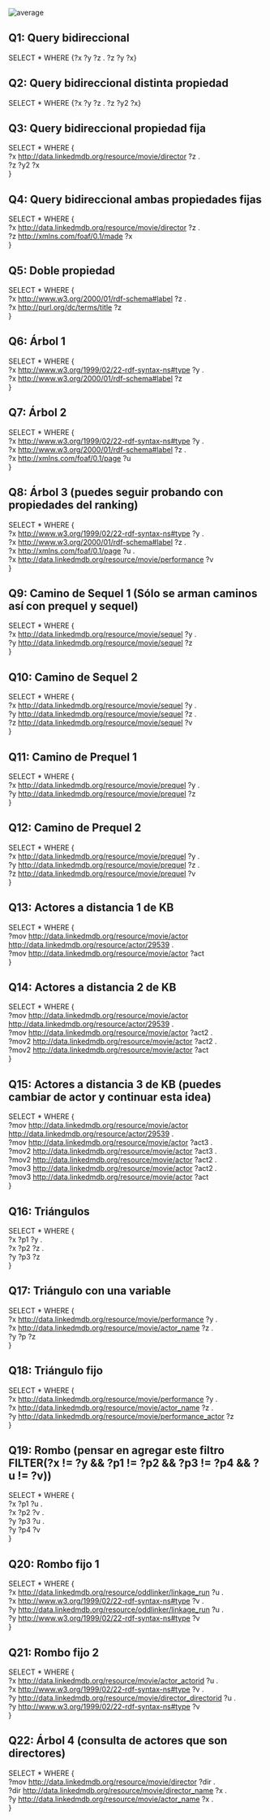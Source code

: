 ![average](hot/average.png)  

## Q1: Query bidireccional
SELECT * WHERE {?x ?y ?z . ?z ?y ?x}

## Q2: Query bidireccional distinta propiedad
SELECT * WHERE {?x ?y ?z . ?z ?y2 ?x}

## Q3: Query bidireccional propiedad fija
SELECT * WHERE {  
  ?x <http://data.linkedmdb.org/resource/movie/director> ?z .  
  ?z ?y2 ?x  
}  
  
## Q4: Query bidireccional ambas propiedades fijas  
SELECT * WHERE {  
  ?x <http://data.linkedmdb.org/resource/movie/director> ?z .  
  ?z <http://xmlns.com/foaf/0.1/made> ?x  
}  
  
## Q5: Doble propiedad  
SELECT * WHERE {  
  ?x <http://www.w3.org/2000/01/rdf-schema#label> ?z .  
  ?x <http://purl.org/dc/terms/title> ?z  
}  
  
## Q6: Árbol 1  
SELECT * WHERE {  
  ?x <http://www.w3.org/1999/02/22-rdf-syntax-ns#type> ?y .  
  ?x <http://www.w3.org/2000/01/rdf-schema#label> ?z  
}  
  
## Q7: Árbol 2  
SELECT * WHERE {  
  ?x <http://www.w3.org/1999/02/22-rdf-syntax-ns#type> ?y .  
  ?x <http://www.w3.org/2000/01/rdf-schema#label> ?z .  
  ?x <http://xmlns.com/foaf/0.1/page> ?u  
}  
  
## Q8: Árbol 3 (puedes seguir probando con propiedades del ranking)  
SELECT * WHERE {  
  ?x <http://www.w3.org/1999/02/22-rdf-syntax-ns#type> ?y .  
  ?x <http://www.w3.org/2000/01/rdf-schema#label> ?z .  
  ?x <http://xmlns.com/foaf/0.1/page> ?u .  
  ?x <http://data.linkedmdb.org/resource/movie/performance> ?v  
}  
  
## Q9: Camino de Sequel 1 (Sólo se arman caminos así con prequel y sequel)  
SELECT * WHERE {  
  ?x <http://data.linkedmdb.org/resource/movie/sequel> ?y .  
  ?y <http://data.linkedmdb.org/resource/movie/sequel> ?z  
}  
  
## Q10: Camino de Sequel 2  
SELECT * WHERE {  
  ?x <http://data.linkedmdb.org/resource/movie/sequel> ?y .  
  ?y <http://data.linkedmdb.org/resource/movie/sequel> ?z .  
  ?z <http://data.linkedmdb.org/resource/movie/sequel> ?v  
}  
  
## Q11: Camino de Prequel 1  
SELECT * WHERE {  
  ?x <http://data.linkedmdb.org/resource/movie/prequel> ?y .  
  ?y <http://data.linkedmdb.org/resource/movie/prequel> ?z  
}  
  
## Q12: Camino de Prequel 2  
SELECT * WHERE {  
  ?x <http://data.linkedmdb.org/resource/movie/prequel> ?y .  
  ?y <http://data.linkedmdb.org/resource/movie/prequel> ?z .  
  ?z <http://data.linkedmdb.org/resource/movie/prequel> ?v  
}  
  
## Q13: Actores a distancia 1 de KB  
SELECT * WHERE {  
  ?mov <http://data.linkedmdb.org/resource/movie/actor> <http://data.linkedmdb.org/resource/actor/29539> .  
  ?mov <http://data.linkedmdb.org/resource/movie/actor> ?act  
}  
  
## Q14: Actores a distancia 2 de KB  
SELECT * WHERE {  
  ?mov <http://data.linkedmdb.org/resource/movie/actor> <http://data.linkedmdb.org/resource/actor/29539> .  
  ?mov <http://data.linkedmdb.org/resource/movie/actor> ?act2 .  
  ?mov2 <http://data.linkedmdb.org/resource/movie/actor> ?act2 .  
  ?mov2 <http://data.linkedmdb.org/resource/movie/actor> ?act  
}  
  
## Q15: Actores a distancia 3 de KB (puedes cambiar de actor y continuar esta idea)  
SELECT * WHERE {  
  ?mov <http://data.linkedmdb.org/resource/movie/actor> <http://data.linkedmdb.org/resource/actor/29539> .  
  ?mov <http://data.linkedmdb.org/resource/movie/actor> ?act3 .  
  ?mov2 <http://data.linkedmdb.org/resource/movie/actor> ?act3 .  
  ?mov2 <http://data.linkedmdb.org/resource/movie/actor> ?act2 .  
  ?mov3 <http://data.linkedmdb.org/resource/movie/actor> ?act2 .  
  ?mov3 <http://data.linkedmdb.org/resource/movie/actor> ?act  
}  
  
## Q16: Triángulos  
SELECT * WHERE {  
  ?x ?p1 ?y .  
  ?x ?p2 ?z .  
  ?y ?p3 ?z  
}  
  
## Q17: Triángulo con una variable  
SELECT * WHERE {  
  ?x <http://data.linkedmdb.org/resource/movie/performance> ?y .  
  ?x <http://data.linkedmdb.org/resource/movie/actor_name> ?z .  
  ?y ?p ?z  
}  

## Q18: Triángulo fijo
SELECT * WHERE {  
  ?x <http://data.linkedmdb.org/resource/movie/performance> ?y .  
  ?x <http://data.linkedmdb.org/resource/movie/actor_name> ?z .  
  ?y <http://data.linkedmdb.org/resource/movie/performance_actor> ?z  
}  
  
## Q19: Rombo (pensar en agregar este filtro FILTER(?x != ?y && ?p1 != ?p2 && ?p3 != ?p4 && ?u != ?v))  
SELECT * WHERE {  
  ?x ?p1 ?u .  
  ?x ?p2 ?v .  
  ?y ?p3 ?u .  
  ?y ?p4 ?v  
}  
  
## Q20: Rombo fijo 1  
SELECT * WHERE {  
  ?x <http://data.linkedmdb.org/resource/oddlinker/linkage_run> ?u .  
  ?x <http://www.w3.org/1999/02/22-rdf-syntax-ns#type> ?v .  
  ?y <http://data.linkedmdb.org/resource/oddlinker/linkage_run> ?u .  
  ?y <http://www.w3.org/1999/02/22-rdf-syntax-ns#type> ?v  
}  
  
## Q21: Rombo fijo 2  
SELECT * WHERE {  
  ?x <http://data.linkedmdb.org/resource/movie/actor_actorid> ?u .  
  ?x <http://www.w3.org/1999/02/22-rdf-syntax-ns#type> ?v .  
  ?y <http://data.linkedmdb.org/resource/movie/director_directorid> ?u .  
  ?y <http://www.w3.org/1999/02/22-rdf-syntax-ns#type> ?v  
}  
  
## Q22: Árbol 4 (consulta de actores que son directores)  
SELECT * WHERE {  
  ?mov <http://data.linkedmdb.org/resource/movie/director> ?dir .  
  ?dir <http://data.linkedmdb.org/resource/movie/director_name> ?x .  
  ?y <http://data.linkedmdb.org/resource/movie/actor_name> ?x .  
}  
